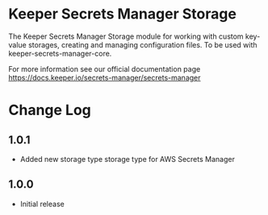 # Keeper Secrets Manager Storage

The Keeper Secrets Manager Storage module for working with custom key-value storages, creating and managing configuration files. To be used with keeper-secrets-manager-core.

For more information see our official documentation page https://docs.keeper.io/secrets-manager/secrets-manager

# Change Log

## 1.0.1

- Added new storage type storage type for AWS Secrets Manager

## 1.0.0
- Initial release
